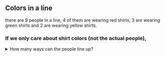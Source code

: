 ## Colors in a line
there are $9$ people in a line, $4$ of them are wearing red shirts, $3$ are wearing green shirts and $2$ are wearing yellow shirts.  
### If we only care about shirt colors (not the actual people),
<details><summary>How many ways can the people line up?</summary>$({9 \choose 4, \  3, \  2}) = 1,260$</details>

